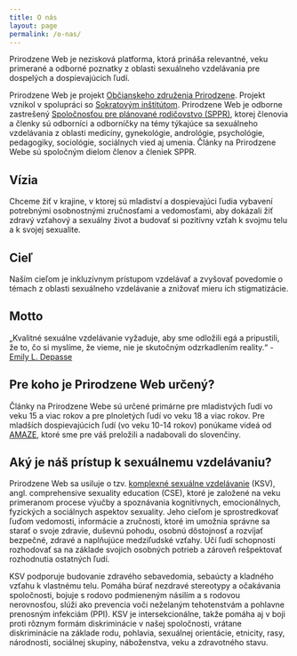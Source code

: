 ```yaml
---
title: O nás
layout: page
permalink: /o-nas/
---
```

Prirodzene Web je nezisková platforma, ktorá prináša relevantné, veku primerané a odborné poznatky z oblasti sexuálneho vzdelávania pre dospelých a dospievajúcich ľudí.  

Prirodzene Web je projekt [Občianskeho združenia Prirodzene](/obcianske-zdruzenie/). Projekt vznikol v spolupráci so [Sokratovým inštitútom](https://www.sokratovinstitut.sk/). Prirodzene Web je odborne zastrešený [Spoločnosťou pre plánované rodičovstvo (SPPR)](https://www.rodicovstvo.sk/), ktorej členovia a členky sú odborníci a odborníčky na témy týkajúce sa sexuálneho vzdelávania z oblasti medicíny, gynekológie, andrológie, psychológie, pedagogiky, sociológie, sociálnych vied aj umenia. Články na Prirodzene Webe sú spoločným dielom členov a členiek SPPR.  

## **Vízia**

Chceme žiť v krajine, v ktorej sú mladiství a dospievajúci ľudia vybavení potrebnými osobnostnými zručnosťami a vedomosťami, aby dokázali žiť zdravý vzťahový a sexuálny život a budovať si pozitívny vzťah k svojmu telu a k svojej sexualite.  

## **Cieľ**

Naším cieľom je inkluzívnym prístupom vzdelávať a zvyšovať povedomie o témach z oblasti sexuálneho vzdelávanie a znižovať mieru ich stigmatizácie.  

## **Motto**

„Kvalitné sexuálne vzdelávanie vyžaduje, aby sme odložili egá a pripustili, že to, čo si myslíme, že vieme, nie je skutočným odzrkadlením reality.“ - [Emily L. Depasse](https://www.emilydepasse.com/)  

## **Pre koho je Prirodzene Web určený?**

Články na Prirodzene Webe sú určené primárne pre mladistvých ľudí vo veku 15 a viac rokov a pre plnoletých ľudí vo veku 18 a viac rokov. Pre mladších dospievajúcich ľudí (vo veku 10-14 rokov) ponúkame videá od [AMAZE](/partnerske-spolocnosti/), ktoré sme pre váš preložili a nadabovali do slovenčiny. 

## Aký je náš prístup k sexuálnemu vzdelávaniu?

Prirodzene Web sa usiluje o tzv. [komplexné sexuálne vzdelávanie](/sexualne-vzdelavanie-vo-svete/) (KSV), angl. comprehensive sexuality education (CSE), ktoré je založené na veku primeranom procese výučby a spoznávania kognitívnych, emocionálnych, fyzických a sociálnych aspektov sexuality. Jeho cieľom je sprostredkovať ľuďom vedomosti, informácie a zručnosti, ktoré im umožnia správne sa starať o svoje zdravie, duševnú pohodu, osobnú dôstojnosť a rozvíjať bezpečné, zdravé a naplňujúce medziľudské vzťahy. Učí ľudí schopnosti rozhodovať sa na základe svojich osobných potrieb a zároveň rešpektovať rozhodnutia ostatných ľudí.  

KSV podporuje budovanie zdravého sebavedomia, sebaúcty a kladného vzťahu k vlastnému telu. Pomáha búrať nezdravé stereotypy a očakávania spoločnosti, bojuje s rodovo podmieneným násilím a s rodovou nerovnosťou, slúži ako prevencia voči neželaným tehotenstvám a pohlavne prenosným infekciám (PPI). KSV je intersekcionálne, takže pomáha aj v boji proti rôznym formám diskriminácie v našej spoločnosti, vrátane diskriminácie na základe rodu, pohlavia, sexuálnej orientácie, etnicity, rasy, národnosti, sociálnej skupiny, náboženstva, veku a zdravotného stavu.
